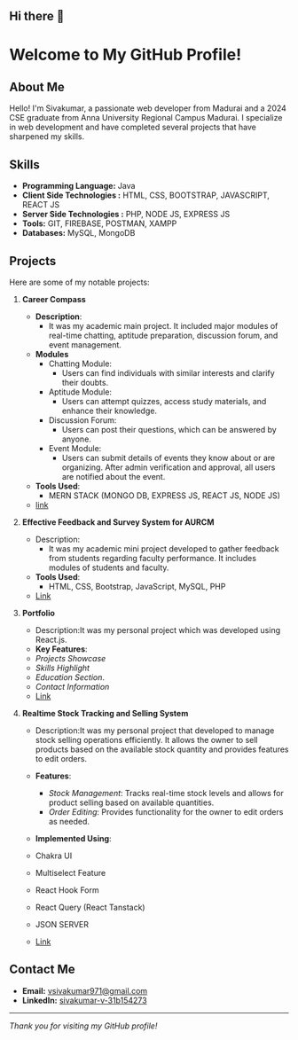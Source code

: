 ## Hi there 👋
# Welcome to My GitHub Profile!

## About Me

Hello! I'm Sivakumar, a passionate web developer from Madurai and a 2024 CSE graduate from Anna University Regional Campus Madurai. I specialize in web development and have completed several projects that have sharpened my skills.

## Skills

- **Programming Language:** Java
- **Client Side Technologies :** HTML, CSS, BOOTSTRAP, JAVASCRIPT, REACT JS
- **Server Side Technologies :** PHP, NODE JS, EXPRESS JS
- **Tools:** GIT, FIREBASE, POSTMAN, XAMPP
- **Databases:** MySQL, MongoDB

## Projects

Here are some of my notable projects:

1. **Career Compass**
   - **Description**:
      - It was my academic main project. It included major modules of real-time chatting, aptitude preparation, discussion forum, and event management.
   - **Modules**
      - Chatting Module:
         - Users can find individuals with similar interests and clarify their doubts.
      - Aptitude Module:
         - Users can attempt quizzes, access study materials, and enhance their knowledge.
      - Discussion Forum:
         - Users can post their questions, which can be answered by anyone.
      - Event Module:
         - Users can submit details of events they know about or are organizing. After admin verification and approval, all users are notified about the event.
   - **Tools Used**:
     - MERN STACK (MONGO DB, EXPRESS JS, REACT JS, NODE JS)
   - [link](https://github.com/siva-002/Career-Compass)

2. **Effective Feedback and Survey System for AURCM**
   - Description:
      - It was my academic mini project developed to gather feedback from students regarding faculty performance. It includes modules of students and faculty.
   - **Tools Used**:
      - HTML, CSS, Bootstrap, JavaScript, MySQL, PHP
   - [Link](https://github.com/siva-002/FeedBackSystem)

3. **Portfolio**
   - Description:It was my personal project which was developed using React.js.
   - **Key Features**:
   - *Projects Showcase*
   - *Skills Highlight*
   - *Education Section*.
   - *Contact Information*
   - [Link](https://github.com/siva-002/PORTFOLIO-REACT)
     
4. **Realtime Stock Tracking and Selling System**
   - Description:It was my personal project that developed to manage stock selling operations efficiently. It allows the owner to sell products based on the available stock quantity and       provides features to edit orders.
   - **Features**:
      - *Stock Management*: Tracks real-time stock levels and allows for product selling based on available quantities.
      - *Order Editing*: Provides functionality for the owner to edit orders as needed.
      
   - **Implemented Using**:
    - Chakra UI
    - Multiselect Feature
    - React Hook Form
    - React Query (React Tanstack)
    - JSON SERVER

   - [Link](https://github.com/siva-002/REACT_TASK_COMPANY_INVENTORY)
  
     
     



## Contact Me

- **Email:** [vsivakumar971@gmail.com](mailto:vsivakumar971@gmail.com)
- **LinkedIn:** [sivakumar-v-31b154273](https://www.linkedin.com/in/sivakumar-v-31b154273/)




---

*Thank you for visiting my GitHub profile!*



